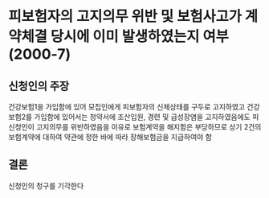 # 피보험자의 고지의무 위반 및 보험사고가 계약체결 당시에 이미 발생하였는지 여부(2000-7)

## 신청인의 주장
건강보험1을 가입함에 있어 모집인에게 피보험자의 신체상태를 구두로 고지하였고 건강보험2를 가입함에 있어서는 청약서에 조산입원, 경련 및 급성장염을 고지하였음에도 피신청인이 고지의무를 위반하였음을 이유로 보험계약을 해지함은 부당하므로 상기 2건의 보험계약에 대하여 약관에 정한 바에 따라 장해보험금을 지급하여야 함

## 결론
신청인의 청구를 기각한다